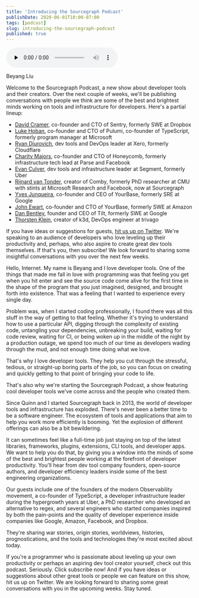 ```yaml
---
title: 'Introducing the Sourcegraph Podcast'
publishDate: 2020-06-01T10:00-07:00
tags: [podcast]
slug: introducing-the-sourcegraph-podcast
published: true
---
```


<!-- START AUDIO -->

<audio className="object-center" src="https://www.buzzsprout.com/1097978/3991271-introducing-the-sourcegraph-podcast.mp3" controls={true} preload="none"></audio>

<!-- END AUDIO -->

<!-- START GUESTS -->
<span>
Beyang Liu
</span>
<!-- END GUESTS -->

<!-- START SUMMARY -->

Welcome to the Sourcegraph Podcast, a new show about developer tools and their creators. Over the next couple of weeks, we'll be publishing conversations with people we think are some of the best and brightest minds working on tools and infrastructure for developers. Here's a partial lineup:

- [David Cramer](https://twitter.com/zeeg), co-founder and CTO of Sentry, formerly SWE at Dropbox
- [Luke Hoban](https://twitter.com/lukehoban), co-founder and CTO of Pulumi, co-founder of TypeScript, formerly program manager at Microsoft
- [Ryan Djurovich](https://twitter.com/ryan0x44), dev tools and DevOps leader at Xero, formerly Cloudflare
- [Charity Majors](https://twitter.com/mipsytipsy), co-founder and CTO of Honeycomb, formerly infrastructure tech lead at Parse and Facebook
- [Evan Culver](https://twitter.com/evanculver), dev tools and infrastructure leader at Segment, formerly Uber
- [Rijnard van Tonder](https://twitter.com/rvtond), creator of Comby, formerly PhD researcher at CMU with stints at Microsoft Research and Facebook, now at Sourcegraph
- [Yves Junqueira](https://twitter.com/cetico), co-founder and CEO of YourBase, formerly SRE at Google
- [John Ewart](https://twitter.com/_johnewart), co-founder and CTO of YourBase, formerly SWE at Amazon
- [Dan Bentley](https://twitter.com/dbentley), founder and CEO of Tilt, formerly SWE at Google
- [Thorsten Klein](https://twitter.com/iwilltry42), creator of k3d, DevOps engineer at trivago

If you have ideas or suggestions for guests, <a target="_blank" href="https://twitter.com/sourcegraph">hit us up on Twitter</a>. We're speaking to an audience of developers who love leveling up their productivity and, perhaps, who also aspire to create great dev tools themselves. If that's you, then subscribe! We look forward to sharing some insightful conversations with you over the next few weeks.

<!-- END SUMMARY -->

<!-- START TRANSCRIPT -->

Hello, Internet. My name is Beyang and I love developer tools. One of the things that made me fall in love with programming was that feeling you get when you hit enter and see the source code come alive for the first time in the shape of the program that you just imagined, designed, and brought forth into existence. That was a feeling that I wanted to experience every single day.

Problem was, when I started coding professionally, I found there was all this stuff in the way of getting to that feeling. Whether it's trying to understand how to use a particular API, digging through the complexity of existing code, untangling your dependencies, unbreaking your build, waiting for code review, waiting for CI, or being woken up in the middle of the night by a production outage, we spend too much of our time as developers wading through the mud, and not enough time doing what we love.

That's why I love developer tools. They help you cut through the stressful, tedious, or straight-up boring parts of the job, so you can focus on creating and quickly getting to that point of bringing your code to life.

That's also why we're starting the Sourcegraph Podcast, a show featuring cool developer tools we've come across and the people who created them.

Since Quinn and I started Sourcegraph back in 2013, the world of developer tools and infrastructure has exploded. There's never been a better time to be a software engineer. The ecosystem of tools and applications that aim to help you work more efficiently is booming. Yet the explosion of different offerings can also be a bit bewildering.

It can sometimes feel like a full-time job just staying on top of the latest libraries, frameworks, plugins, extensions, CLI tools, and developer apps. We want to help you do that, by giving you a window into the minds of some of the best and brightest people working at the forefront of developer productivity. You'll hear from dev tool company founders, open-source authors, and developer efficiency leaders inside some of the best engineering organizations.

Our guests include one of the founders of the modern Observability movement, a co-founder of TypeScript, a developer infrastructure leader during the hypergrowth years at Uber, a PhD researcher who developed an alternative to regex, and several engineers who started companies inspired by both the pain-points and the quality of developer experience inside companies like Google, Amazon, Facebook, and Dropbox.

They're sharing war stories, origin stories, worldviews, histories, prognostications, and the tools and technologies they're most excited about today.

If you're a programmer who is passionate about leveling up your own productivity or perhaps an aspiring dev tool creator yourself, check out this podcast. Seriously. Click subscribe now! And if you have ideas or suggestions about other great tools or people we can feature on this show, hit us up on Twitter. We are looking forward to sharing some great conversations with you in the upcoming weeks. Stay tuned.

<!-- END TRANSCRIPT -->
